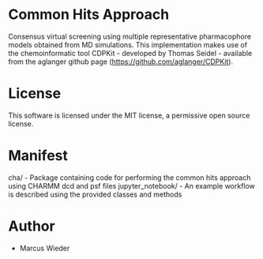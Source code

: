 # Common Hits Approach

Consensus virtual screening using multiple representative pharmacophore models obtained from MD simulations.
This implementation makes use of the chemoinformatic tool CDPKit - developed by Thomas Seidel - available from
the aglanger github page (https://github.com/aglanger/CDPKit).

# License

This software is licensed under the MIT license, a permissive open source license.

# Manifest

cha/ - Package containing code for performing the common hits approach using CHARMM dcd and psf files
jupyter_notebook/ - An example workflow is described using the provided classes and methods

# Author

* Marcus Wieder